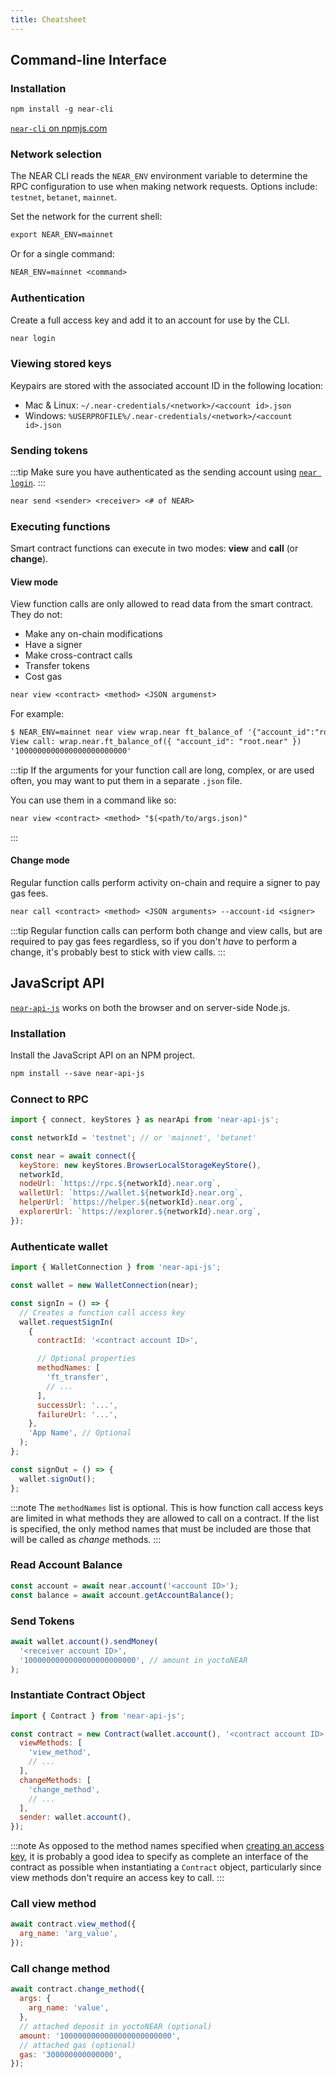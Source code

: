 ```yaml
---
title: Cheatsheet
---
```


## Command-line Interface

### Installation

```txt
npm install -g near-cli
```

[`near-cli` on npmjs.com](https://www.npmjs.com/package/near-cli)

### Network selection

The NEAR CLI reads the `NEAR_ENV` environment variable to determine the RPC configuration to use when making network requests. Options include: `testnet`, `betanet`, `mainnet`.

Set the network for the current shell:

```txt
export NEAR_ENV=mainnet
```

Or for a single command:

```txt
NEAR_ENV=mainnet <command>
```

### Authentication

Create a full access key and add it to an account for use by the CLI.

```txt
near login
```

### Viewing stored keys

Keypairs are stored with the associated account ID in the following location:

- Mac & Linux: `~/.near-credentials/<network>/<account id>.json`
- Windows: `%USERPROFILE%/.near-credentials/<network>/<account id>.json`

### Sending tokens

:::tip
Make sure you have authenticated as the sending account using [`near login`](#authentication).
:::

```txt
near send <sender> <receiver> <# of NEAR>
```

### Executing functions

Smart contract functions can execute in two modes: **view** and **call** (or **change**).

#### View mode

View function calls are only allowed to read data from the smart contract. They do not:

- Make any on-chain modifications
- Have a signer
- Make cross-contract calls
- Transfer tokens
- Cost gas

```txt
near view <contract> <method> <JSON argumenst>
```

For example:

```txt
$ NEAR_ENV=mainnet near view wrap.near ft_balance_of '{"account_id":"root.near"}'
View call: wrap.near.ft_balance_of({ "account_id": "root.near" })
'1000000000000000000000000'
```

:::tip
If the arguments for your function call are long, complex, or are used often, you may want to put them in a separate `.json` file.

You can use them in a command like so:

```txt
near view <contract> <method> "$(<path/to/args.json)"
```

:::

#### Change mode

Regular function calls perform activity on-chain and require a signer to pay gas fees.

```txt
near call <contract> <method> <JSON arguments> --account-id <signer>
```

:::tip
Regular function calls can perform both change and view calls, but are required to pay gas fees regardless, so if you don't _have_ to perform a change, it's probably best to stick with view calls.
:::

## JavaScript API

[`near-api-js`](https://www.npmjs.com/package/near-api-js) works on both the browser and on server-side Node.js.

### Installation

Install the JavaScript API on an NPM project.

```txt
npm install --save near-api-js
```

### Connect to RPC

```js
import { connect, keyStores } as nearApi from 'near-api-js';

const networkId = 'testnet'; // or 'mainnet', 'betanet'

const near = await connect({
  keyStore: new keyStores.BrowserLocalStorageKeyStore(),
  networkId,
  nodeUrl: `https://rpc.${networkId}.near.org`,
  walletUrl: `https://wallet.${networkId}.near.org`,
  helperUrl: `https://helper.${networkId}.near.org`,
  explorerUrl: `https://explorer.${networkId}.near.org`,
});
```

### Authenticate wallet

```js {12-15}
import { WalletConnection } from 'near-api-js';

const wallet = new WalletConnection(near);

const signIn = () => {
  // Creates a function call access key
  wallet.requestSignIn(
    {
      contractId: '<contract account ID>',

      // Optional properties
      methodNames: [
        'ft_transfer',
        // ...
      ],
      successUrl: '...',
      failureUrl: '...',
    },
    'App Name', // Optional
  );
};

const signOut = () => {
  wallet.signOut();
};
```

:::note
The `methodNames` list is optional. This is how function call access keys are limited in what methods they are allowed to call on a contract. If the list is specified, the only method names that must be included are those that will be called as _change_ methods.
:::

### Read Account Balance

```js
const account = await near.account('<account ID>');
const balance = await account.getAccountBalance();
```

### Send Tokens

```js
await wallet.account().sendMoney(
  '<receiver account ID>',
  '1000000000000000000000000', // amount in yoctoNEAR
);
```

### Instantiate Contract Object

```js {4-11}
import { Contract } from 'near-api-js';

const contract = new Contract(wallet.account(), '<contract account ID>', {
  viewMethods: [
    'view_method',
    // ...
  ],
  changeMethods: [
    'change_method',
    // ...
  ],
  sender: wallet.account(),
});
```

:::note
As opposed to the method names specified when [creating an access key](#authenticate-wallet), it is probably a good idea to specify as complete an interface of the contract as possible when instantiating a `Contract` object, particularly since view methods don't require an access key to call.
:::

### Call view method

```js
await contract.view_method({
  arg_name: 'arg_value',
});
```

### Call change method

```js
await contract.change_method({
  args: {
    arg_name: 'value',
  },
  // attached deposit in yoctoNEAR (optional)
  amount: '1000000000000000000000000',
  // attached gas (optional)
  gas: '300000000000000',
});
```
